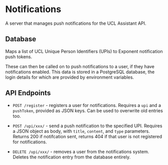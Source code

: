 # Notifications

A server that manages push notifications for the UCL Assistant API.

## Database

Maps a list of UCL Unique Person Identifiers (UPIs) to Exponent notification
push tokens.

These can then be called on to push notifications to a user, if they have
notifications enabled. This data is stored in a PostgreSQL database, the login
details for which are provided by environment variables.

## API Endpoints

* `POST /register` - registers a user for notifications. Requires a `upi` and a
  `pushToken`, provided as JSON keys. Can be used to overwrite old entries too.

* `POST /upi/xxx/` - send a push notification to the specified UPI. Requires a
  JSON object as body, with `title`, `content`, and `type` parameters. Returns
  200 if notifcation sent, returns 404 if that user is not registered for
  notifications.

* `DELETE /upi/xxx/` - removes a user from the notifications system. Deletes the
  notification entry from the database entirely.
